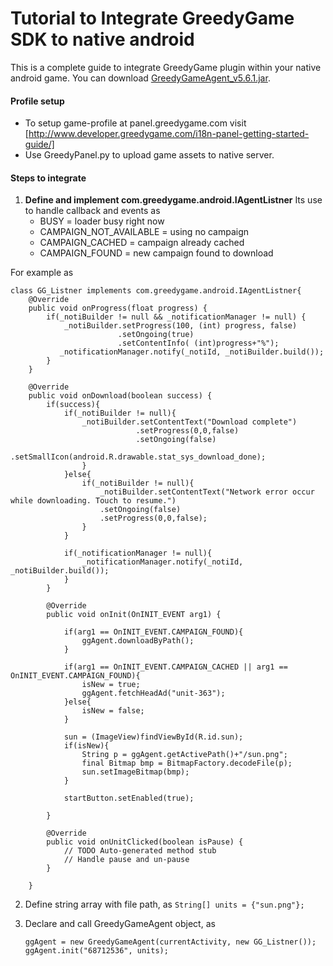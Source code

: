Tutorial to Integrate GreedyGame SDK to native android
===================

This is a complete guide to integrate GreedyGame plugin within your native android game. You can download [GreedyGameAgent_v5.6.1.jar](current-sdk/GreedyGameAgent_v5.6.1.jar).

#### Profile setup

* To setup game-profile at panel.greedygame.com visit [http://www.developer.greedygame.com/i18n-panel-getting-started-guide/] 
* Use GreedyPanel.py to upload game assets to native server.

#### Steps to integrate 

1. **Define and implement com.greedygame.android.IAgentListner**
Its use to handle callback and events as
	 * BUSY = loader busy right now
	 * CAMPAIGN_NOT_AVAILABLE = using no campaign
	 * CAMPAIGN_CACHED = campaign already cached
	 * CAMPAIGN_FOUND = new campaign found to download

For example as

```
class GG_Listner implements com.greedygame.android.IAgentListner{
	@Override
	public void onProgress(float progress) {
		if(_notiBuilder != null && _notificationManager != null) {
			_notiBuilder.setProgress(100, (int) progress, false)
						.setOngoing(true)						
						.setContentInfo( (int)progress+"%");
		   _notificationManager.notify(_notiId, _notiBuilder.build());
		}
	}

	@Override
	public void onDownload(boolean success) {
		if(success){
			if(_notiBuilder != null){
				_notiBuilder.setContentText("Download complete")
			        		.setProgress(0,0,false)
			        		.setOngoing(false)
						     .setSmallIcon(android.R.drawable.stat_sys_download_done);
				}
			}else{
				if(_notiBuilder != null){
					_notiBuilder.setContentText("Network error occur while downloading. Touch to resume.")
					.setOngoing(false)
	        		.setProgress(0,0,false);
				}
			}

			if(_notificationManager != null){
				_notificationManager.notify(_notiId, _notiBuilder.build());
			}
		}

		@Override
		public void onInit(OnINIT_EVENT arg1) {

			if(arg1 == OnINIT_EVENT.CAMPAIGN_FOUND){
				ggAgent.downloadByPath();
			}
			
			if(arg1 == OnINIT_EVENT.CAMPAIGN_CACHED || arg1 == OnINIT_EVENT.CAMPAIGN_FOUND){
				isNew = true;
				ggAgent.fetchHeadAd("unit-363");
			}else{
				isNew = false;
			}
			
			sun = (ImageView)findViewById(R.id.sun);
			if(isNew){
				String p = ggAgent.getActivePath()+"/sun.png";
				final Bitmap bmp = BitmapFactory.decodeFile(p);
				sun.setImageBitmap(bmp);
			}
			
			startButton.setEnabled(true);
			
		}

		@Override
		public void onUnitClicked(boolean isPause) {
			// TODO Auto-generated method stub
			// Handle pause and un-pause
		}
		
	}
```

2. Define string array with file path, as
	`String[] units = {"sun.png"};`

3. Declare and call GreedyGameAgent object, as
	```
	ggAgent = new GreedyGameAgent(currentActivity, new GG_Listner());
	ggAgent.init("68712536", units);
	```
